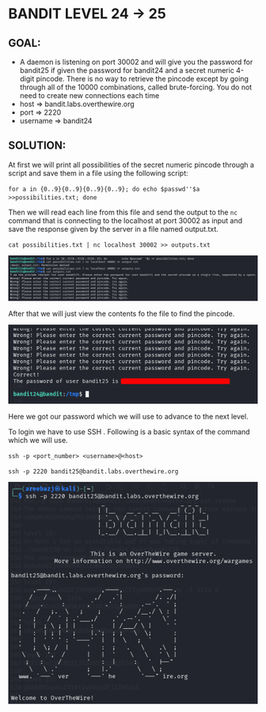 # BANDIT LEVEL 24 -> 25

## GOAL:

- A daemon is listening on port 30002 and will give you the password for bandit25 if given the password for bandit24 and a secret numeric 4-digit pincode. There is no way to retrieve the pincode except by going through all of the 10000 combinations, called brute-forcing.
You do not need to create new connections each time
- host => bandit.labs.overthewire.org
- port => 2220
- username => bandit24

## SOLUTION:

At first we will print all possibilities of the secret numeric pincode through a script and save them in a file using the following script:

`for a in {0..9}{0..9}{0..9}{0..9}; do echo $passwd''$a >>possibilities.txt; done`

Then we will read each line from this file and send the output to the `nc` command that is connecting to the localhost at port 30002 as input and save the response given by the server in a file named output.txt.

`cat possibilities.txt | nc localhost 30002 >> outputs.txt`

![Bandit25.1](./images/Bandit25.1.png "Bandit25.1")

After that we will just view the contents fo the file to find the pincode.

![Bandit25.2](./images/Bandit25.2.png "Bandit25.2")

Here we got our password which we will use to advance to the next level.

To login we have to use SSH . Following is a basic syntax of the command which we will use.

`ssh -p <port_number> <username>@<host>`

`ssh -p 2220 bandit25@bandit.labs.overthewire.org`

![Bandit25.3](./images/Bandit25.3.png "Bandit25.3")